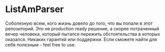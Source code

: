 # ListAmParser

Соболезную всем, кого жизнь довело до того, что вы попали в этот репозиторий.
Это не production ready решение, а скорее потраченный вечер человека, который пытался пережить обстоятельства в которых оказался.
Никаких гарантий или поддержки. Если сможете найти для себя полезным - feel free to use.